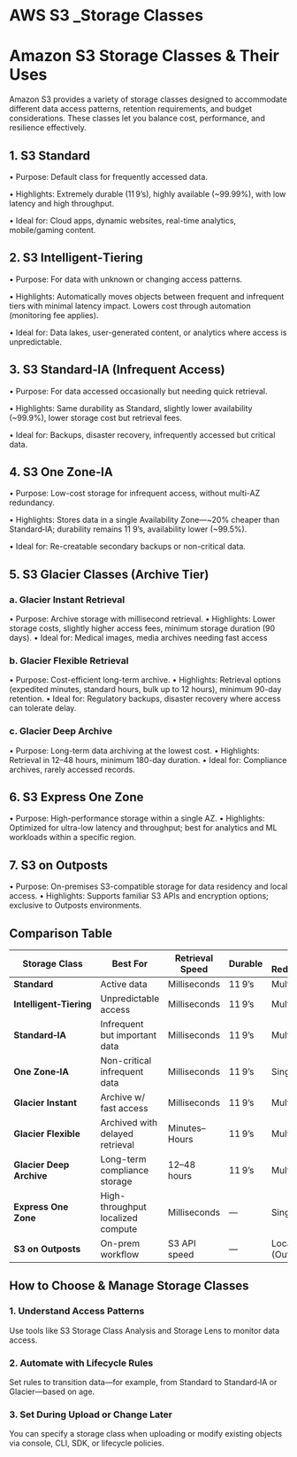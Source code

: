 <h1>AWS S3 _Storage Classes</h1>

<h1>Amazon S3 Storage Classes & Their Uses</h1>
Amazon S3 provides a variety of storage classes designed to accommodate different data access patterns, retention requirements, and budget considerations. These classes let you balance cost, performance, and resilience effectively.

<h2>1. S3 Standard</h2>
• Purpose: Default class for frequently accessed data.

• Highlights: Extremely durable (11 9’s), highly available (~99.99%), with low latency and high throughput.

• Ideal for: Cloud apps, dynamic websites, real-time analytics, mobile/gaming content.

<h2>2. S3 Intelligent‑Tiering</h2>

• Purpose: For data with unknown or changing access patterns.

• Highlights: Automatically moves objects between frequent and infrequent tiers with minimal latency impact. Lowers cost through automation (monitoring fee applies).

• Ideal for: Data lakes, user-generated content, or analytics where access is unpredictable.

<h2>3. S3 Standard‑IA (Infrequent Access)</h2>

• Purpose: For data accessed occasionally but needing quick retrieval.

• Highlights: Same durability as Standard, slightly lower availability (~99.9%), lower storage cost but retrieval fees.

• Ideal for: Backups, disaster recovery, infrequently accessed but critical data.

<h2>4. S3 One Zone‑IA</h2>

• Purpose: Low-cost storage for infrequent access, without multi-AZ redundancy.

• Highlights: Stores data in a single Availability Zone—~20% cheaper than Standard‑IA; durability remains 11 9’s, availability lower (~99.5%).

• Ideal for: Re-creatable secondary backups or non-critical data.

<h2>5. S3 Glacier Classes (Archive Tier)</h2>

<h3>a. Glacier Instant Retrieval</h3>

• Purpose: Archive storage with millisecond retrieval.
• Highlights: Lower storage costs, slightly higher access fees, minimum storage duration (90 days).
• Ideal for: Medical images, media archives needing fast access

<h3>b. Glacier Flexible Retrieval</h3>

• Purpose: Cost-efficient long-term archive.
• Highlights: Retrieval options (expedited minutes, standard hours, bulk up to 12 hours), minimum 90-day retention.
• Ideal for: Regulatory backups, disaster recovery where access can tolerate delay.

<h3>c. Glacier Deep Archive</h3>

• Purpose: Long-term data archiving at the lowest cost.
• Highlights: Retrieval in 12–48 hours, minimum 180-day duration.
• Ideal for: Compliance archives, rarely accessed records.

<h2>6. S3 Express One Zone</h2>

• Purpose: High-performance storage within a single AZ.
• Highlights: Optimized for ultra-low latency and throughput; best for analytics and ML workloads within a specific region.

<h2>7. S3 on Outposts</h2>

• Purpose: On-premises S3-compatible storage for data residency and local access.
• Highlights: Supports familiar S3 APIs and encryption options; exclusive to Outposts environments.



<h2>Comparison Table</h2>

| Storage Class            | Best For                          | Retrieval Speed | Durable | AZ Redundancy        |
| ------------------------ | --------------------------------- | --------------- | ------- | -------------------- |
| **Standard**             | Active data                       | Milliseconds    | 11 9’s  | Multi-AZ             |
| **Intelligent‑Tiering**  | Unpredictable access              | Milliseconds    | 11 9’s  | Multi-AZ             |
| **Standard‑IA**          | Infrequent but important data     | Milliseconds    | 11 9’s  | Multi-AZ             |
| **One Zone‑IA**          | Non-critical infrequent data      | Milliseconds    | 11 9’s  | Single AZ            |
| **Glacier Instant**      | Archive w/ fast access            | Milliseconds    | 11 9’s  | Multi-AZ             |
| **Glacier Flexible**     | Archived with delayed retrieval   | Minutes–Hours   | 11 9’s  | Multi-AZ             |
| **Glacier Deep Archive** | Long-term compliance storage      | 12–48 hours     | 11 9’s  | Multi-AZ             |
| **Express One Zone**     | High-throughput localized compute | Milliseconds    | —       | Single AZ            |
| **S3 on Outposts**       | On-prem workflow                  | S3 API speed    | —       | Localized (Outposts) |


<h2>How to Choose & Manage Storage Classes</h2>

<h3>1. Understand Access Patterns</h3>

  Use tools like S3 Storage Class Analysis and Storage Lens to monitor data access.

  <h3>2. Automate with Lifecycle Rules</h3>

  Set rules to transition data—for example, from Standard to Standard‑IA or Glacier—based on age.

  <h3>3. Set During Upload or Change Later</h3>

  You can specify a storage class when uploading or modify existing objects via console, CLI, SDK, or lifecycle policies.



